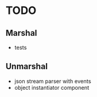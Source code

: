 # TODO

## Marshal
- tests

## Unmarshal
- json stream parser with events
- object instantiator component
